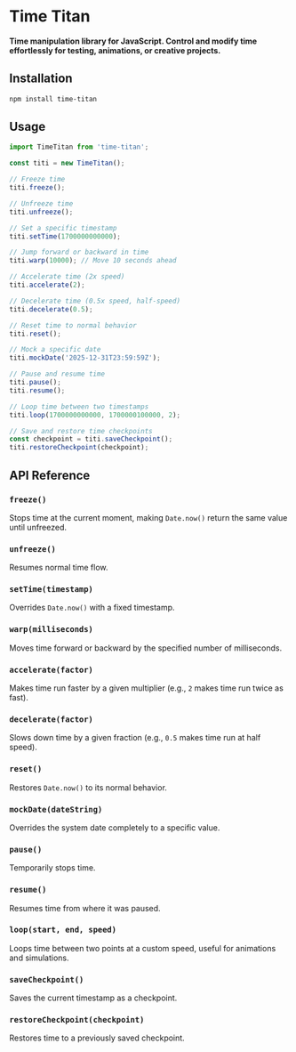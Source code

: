 # Time Titan

**Time manipulation library for JavaScript. Control and modify time effortlessly for testing, animations, or creative projects.**

## Installation
```sh
npm install time-titan
```

## Usage
```js
import TimeTitan from 'time-titan';

const titi = new TimeTitan();

// Freeze time
titi.freeze();

// Unfreeze time
titi.unfreeze();

// Set a specific timestamp
titi.setTime(1700000000000);

// Jump forward or backward in time
titi.warp(10000); // Move 10 seconds ahead

// Accelerate time (2x speed)
titi.accelerate(2);

// Decelerate time (0.5x speed, half-speed)
titi.decelerate(0.5);

// Reset time to normal behavior
titi.reset();

// Mock a specific date
titi.mockDate('2025-12-31T23:59:59Z');

// Pause and resume time
titi.pause();
titi.resume();

// Loop time between two timestamps
titi.loop(1700000000000, 1700000100000, 2);

// Save and restore time checkpoints
const checkpoint = titi.saveCheckpoint();
titi.restoreCheckpoint(checkpoint);
```

## API Reference

### `freeze()`
Stops time at the current moment, making `Date.now()` return the same value until unfreezed.

### `unfreeze()`
Resumes normal time flow.

### `setTime(timestamp)`
Overrides `Date.now()` with a fixed timestamp.

### `warp(milliseconds)`
Moves time forward or backward by the specified number of milliseconds.

### `accelerate(factor)`
Makes time run faster by a given multiplier (e.g., `2` makes time run twice as fast).

### `decelerate(factor)`
Slows down time by a given fraction (e.g., `0.5` makes time run at half speed).

### `reset()`
Restores `Date.now()` to its normal behavior.

### `mockDate(dateString)`
Overrides the system date completely to a specific value.

### `pause()`
Temporarily stops time.

### `resume()`
Resumes time from where it was paused.

### `loop(start, end, speed)`
Loops time between two points at a custom speed, useful for animations and simulations.

### `saveCheckpoint()`
Saves the current timestamp as a checkpoint.

### `restoreCheckpoint(checkpoint)`
Restores time to a previously saved checkpoint.
